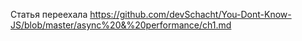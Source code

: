 Статья переехала
https://github.com/devSchacht/You-Dont-Know-JS/blob/master/async%20&%20performance/ch1.md
